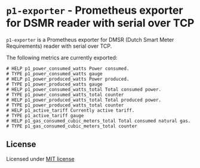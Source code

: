 # `p1-exporter` - Prometheus exporter for DSMR reader with serial over TCP

`p1-exporter` is a Prometheus exporter for DMSR (Dutch Smart Meter Requirements)
reader with serial over TCP.

The following metrics are currently exported:

```
# HELP p1_power_consumed_watts Power consumed.
# TYPE p1_power_consumed_watts gauge
# HELP p1_power_produced_watts Power produced.
# TYPE p1_power_produced_watts gauge
# HELP p1_power_consumed_watts_total Total consumed power.
# TYPE p1_power_consumed_watts_total counter
# HELP p1_power_produced_watts_total Total produced power.
# TYPE p1_power_produced_watts_total counter
# HELP p1_active_tariff Currently active tariff.
# TYPE p1_active_tariff gauge
# HELP p1_gas_consumed_cubic_meters_total Total consumed natural gas.
# TYPE p1_gas_consumed_cubic_meters_total counter
```

## License

Licensed under [MIT license](LICENSE)
